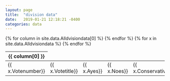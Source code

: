 ```yaml
---
layout: page
title:  "division data"
date:   2019-01-21 12:18:21 -0400
categories: data
---
```

<table class="divtable">
   <thead>
    {% for column in site.data.Alldvisiondata[0] %}
        <th class="rotate">{{ column[0] }}</th>
    {% endfor %}
    </thead>
{% for x in site.data.Alldvisiondata %}
  <tr>
   <td>{{ x.Votenumber}}</td>	
    <td>{{ x.Votetitle}}</td>
    <td>{{ x.Ayes}}</td>
    <td>{{ x.Noes}}</td>	
    <td>{{ x.Conservative}}</td>	
    <td>{{ x.DemocraticUnionistParty}}</td>	
    <td>{{ x.GreenParty}}</td>	
    <td>{{ x.Independent}}</td>	
    <td>{{ x.Labour}}</td>	
    <td>{{ x.LabourCoop}}</td>	
    <td>{{ x.LiberalDemocrat}}</td>	
    <td>{{ x.PlaidCymru}}</td>	
    <td>{{ x.ScottishNationalParty}}</td>	
    <td>{{ x.GrandTotal}}</td>
  <tr>
{% endfor %}
</table>
